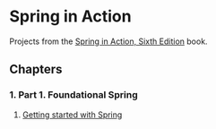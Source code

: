 # Spring in Action
Projects from the [Spring in Action, Sixth Edition](https://www.manning.com/books/spring-in-action-sixth-edition) book.

## Chapters
### 1. Part 1. Foundational Spring
1. [Getting started with Spring](./chapter01)
